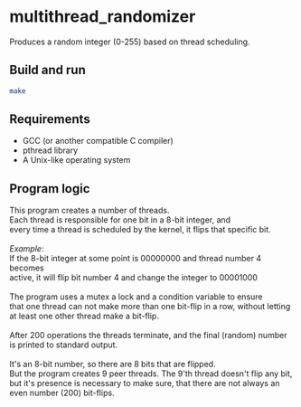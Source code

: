 # multithread_randomizer

Produces a random integer (0-255) based on thread scheduling.

## Build and run

```bash
make
```

## Requirements

- GCC (or another compatible C compiler)
- pthread library
- A Unix-like operating system

## Program logic

This program creates a number of threads.<br>
Each thread is responsible for one bit in a 8-bit integer, and <br>
every time a thread is scheduled by the kernel, it flips that specific bit.<br>
<br>
_Example_:<br>
If the 8-bit integer at some point is 00000000 and thread number 4 becomes<br>
active, it will flip bit number 4 and change the integer to 00001000<br>
<br>
The program uses a mutex a lock and a condition variable to ensure<br>
that one thread can not make more than one bit-flip in a row, without letting<br>
at least one other thread make a bit-flip.<br>
<br>
After 200 operations the threads terminate, and the final (random) number<br>is printed to standard output.<br>
<br>
It's an 8-bit number, so there are 8 bits that are flipped.<br>
But the program creates 9 peer threads. The 9'th thread doesn't flip any bit,<br>
but it's presence is necessary to make sure, that there are not always an<br>
even number (200) bit-flips.
